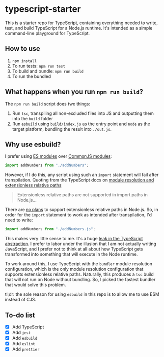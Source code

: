 # typescript-starter

This is a starter repo for TypeScript, containing everything needed to write, test, and build TypeScript for a Node.js runtime. It's intended as a simple command-line playground for TypeScript.

## How to use

1. `npm install`
2. To run tests: `npm run test`
3. To build and bundle: `npm run build`
4. To run the bundled

## What happens when you run `npm run build`?

The `npm run build` script does two things:

1. Run `tsc`, transpiling all non-excluded files into JS and outputting them into the `build` folder
2. Run `esbuild` using `build/index.js` as the entry point and `node` as the target platform, bundling the result into `./out.js`.

## Why use esbuild?

I prefer using [ES modules](https://nodejs.org/api/esm.html#modules-ecmascript-modules) over [CommonJS modules](https://nodejs.org/api/modules.html#modules-commonjs-modules):

```ts
import addNumbers from "./addNumbers";
```

However, if I do this, any script using such an `import` statement will fail after transpilation. Quoting from the TypeScript docs on [module resolution and extensionless relative paths](https://www.typescriptlang.org/docs/handbook/modules/reference.html#extensionless-relative-paths)

> Extensionless relative paths are not supported in import paths in Node.js...

There are [no plans](https://github.com/nodejs/node/issues/46006) to support extensionless relative paths in Node.js. So, in order for the `import` statement to work as intended after transpilation, I'd need to write:

```ts
import addNumbers from "./addNumbers.js";
```

This makes very little sense to me. It's a huge [leak in the TypeScript abstraction](https://www.joelonsoftware.com/2002/11/11/the-law-of-leaky-abstractions/). I prefer to labor under the illusion that I am not actually writing JavaScript, and I prefer not to think at all about how TypeScript gets transformed into something that will execute in the Node runtime.

To work around this, I use TypeScript with the `bundler` module resolution configuration, which is the only module resolution configuration that supports extensionless relative paths. Naturally, this produces a `tsc` build that will not run on Node without bundling. So, I picked the fastest bundler that would solve this problem.

tl;dr: the sole reason for using `esbuild` in this repo is to allow me to use ESM instead of CJS.

## To-do list

- [x] Add TypeScript
- [x] Add `jest`
- [x] Add `esbuild`
- [x] Add `eslint`
- [x] Add `prettier`
